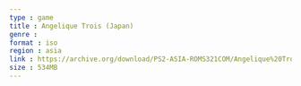 ```yaml
---
type : game
title : Angelique Trois (Japan)
genre : 
format : iso
region : asia
link : https://archive.org/download/PS2-ASIA-ROMS321COM/Angelique%20Trois%20%28Japan%29.7z
size : 534MB
---
```

